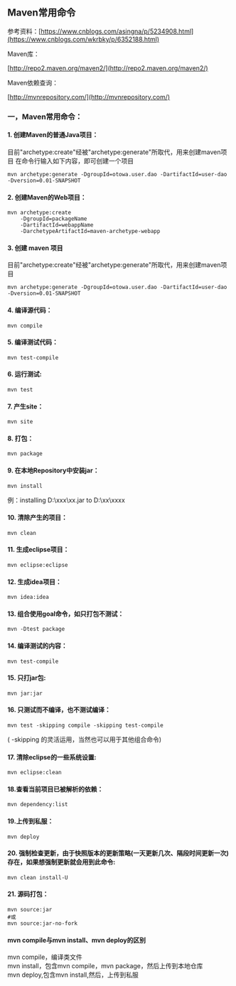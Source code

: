 ## Maven常用命令

参考资料：[https://www.cnblogs.com/asingna/p/5234908.html](https://www.cnblogs.com/wkrbky/p/6352188.html)

  
Maven库：

[http://repo2.maven.org/maven2/](http://repo2.maven.org/maven2/)

Maven依赖查询：

[http://mvnrepository.com/](http://mvnrepository.com/)

### 一，Maven常用命令：  
#### 1. 创建Maven的普通Java项目：
目前"archetype:create"经被"archetype:generate"所取代，用来创建maven项目
在命令行输入如下内容，即可创建一个项目
```shell
mvn archetype:generate -DgroupId=otowa.user.dao -DartifactId=user-dao -Dversion=0.01-SNAPSHOT
```
#### 2. 创建Maven的Web项目：
```shell
mvn archetype:create  
    -DgroupId=packageName  
    -DartifactId=webappName  
    -DarchetypeArtifactId=maven-archetype-webapp
```  
#### 3. 创建 maven 项目
目前"archetype:create"经被"archetype:generate"所取代，用来创建maven项目
```shell
mvn archetype:generate -DgroupId=otowa.user.dao -DartifactId=user-dao -Dversion=0.01-SNAPSHOT
```
#### 4. 编译源代码：
```shell
mvn compile
```
#### 5. 编译测试代码：
```shell
mvn test-compile 
```
#### 6. 运行测试:
```shell
mvn test  
```
#### 7. 产生site：
```shell
mvn site  
```
#### 8. 打包：
```shell
mvn package
```  
#### 9. 在本地Repository中安装jar：
```shell
mvn install  
```
例：installing D:\xxx\xx.jar to D:\xx\xxxx  
#### 10. 清除产生的项目：
```shell
mvn clean
```  
#### 11. 生成eclipse项目：
```shell
mvn eclipse:eclipse
```  
#### 12. 生成idea项目：
```shell
mvn idea:idea
```  
#### 13. 组合使用goal命令，如只打包不测试：
```shell
mvn -Dtest package 
``` 
#### 14. 编译测试的内容：
```shell
mvn test-compile
```  
#### 15. 只打jar包:
```shell
mvn jar:jar  
```
#### 16. 只测试而不编译，也不测试编译：
```shell
mvn test -skipping compile -skipping test-compile  
```
 \( -skipping 的灵活运用，当然也可以用于其他组合命令\)  
#### 17. 清除eclipse的一些系统设置:
```shell
mvn eclipse:clean  
```
#### 18.查看当前项目已被解析的依赖：
```shell
mvn dependency:list
```  
#### 19.上传到私服：
```shell
mvn deploy
```  
#### 20. 强制检查更新，由于快照版本的更新策略\(一天更新几次、隔段时间更新一次\)存在，如果想强制更新就会用到此命令:
```shell
mvn clean install-U
```
#### 21. 源码打包：
```shell
mvn source:jar  
#或  
mvn source:jar-no-fork  
```

#### mvn compile与mvn install、mvn deploy的区别  
mvn compile，编译类文件  
mvn install，包含mvn compile，mvn package，然后上传到本地仓库  
mvn deploy,包含mvn install,然后，上传到私服

